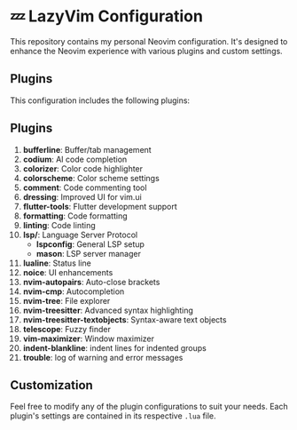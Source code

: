 # 💤 LazyVim Configuration

This repository contains my personal Neovim configuration. It's designed to enhance the Neovim experience with various plugins and custom settings.

## Plugins

This configuration includes the following plugins:

## Plugins

1. **bufferline**: Buffer/tab management
2. **codium**: AI code completion
3. **colorizer**: Color code highlighter
4. **colorscheme**: Color scheme settings
5. **comment**: Code commenting tool
6. **dressing**: Improved UI for vim.ui
7. **flutter-tools**: Flutter development support
8. **formatting**: Code formatting
9. **linting**: Code linting
10. **lsp/**: Language Server Protocol
    - **lspconfig**: General LSP setup
    - **mason**: LSP server manager
11. **lualine**: Status line
12. **noice**: UI enhancements
13. **nvim-autopairs**: Auto-close brackets
14. **nvim-cmp**: Autocompletion
15. **nvim-tree**: File explorer
16. **nvim-treesitter**: Advanced syntax highlighting
17. **nvim-treesitter-textobjects**: Syntax-aware text objects
18. **telescope**: Fuzzy finder
19. **vim-maximizer**: Window maximizer
20. **indent-blankline**: indent lines for indented groups
21. **trouble**: log of warning and error messages


## Customization

Feel free to modify any of the plugin configurations to suit your needs. Each plugin's settings are contained in its respective `.lua` file.
